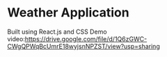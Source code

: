 # Weather Application
Built using React.js and CSS
Demo video:https://drive.google.com/file/d/1Q6zGWC-CWgQPWqBcUmrE18wyjsnNPZST/view?usp=sharing
